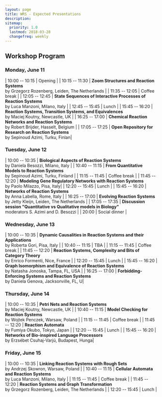 ```yaml
---
layout: page
title: WRS - Expected Presentations
description:
sitemap:
  priority: 1.0
  lastmod: 2018-03-28
  changefreq: weekly
---
```


## Workshop Program

### Monday, June 11

| 10:00 -- 10:15 | Opening |
| 10:15 -- 11:30 | __Zoom Structures and Reaction Systems__<br> by Grzegorz Rozenberg, Leiden, The Netherlands |
| 11:35 -- 12:05 | Coffee break |
| 12:05 -- 12:45 | __State Sequences of Interactive Processes of Reaction Systems__<br> by Luca Manzoni, Milano, Italy |
| 12:45 -- 15:45 | Lunch |
| 15:45 -- 16:20 | __Reaction Systems, Transition Systems, and Equivalences__<br> by Maciej Koutny, Newcastle, UK |
| 16:25 -- 17:00 | __Chemical Reaction Networks and Reaction Systems__<br> by Robert Brijder, Hasselt, Belgium |
| 17:05 -- 17:25 | __Open Repository for Research on Reaction Systems__<br> by Sepinoud Azimi, Turku, Finlan|

### Tuesday, June 12

| 10:00 -- 10:35 | __Biological Aspects of Reaction Systems__<br> by Daniela Besozzi, Milano, Italy |
| 10:40 -- 11:15 | __From Quantitative Models to Reaction Systems__<br> by Sepinoud Azimi, Turku, Finland |
| 11:15 -- 11:45 | Coffee break |
| 11:45 -- 12:20 | __Modeling Gene Regulatory Networks with Reaction Systems__<br> by Paolo Milazzo, Pisa, Italy|
| 12:20 -- 15:45 | Lunch |
| 15:45 -- 16:20 | __Networks of Reaction Systems__<br> by Anna Labella, Rome, Italy |
| 16:25 -- 17:00 | __Evolving Reaction Systems__<br> by Jetty Kleijn, Leiden, The Netherlands |
| 17:05 -- 17:35 | __Discussion session "Quantitative vs Qualitative models in Biology"__<br> moderators S. Azimi and D. Besozzi |
| 20:00          | Social dinner |

### Wednesday, June 13

| 10:00 -- 10:35 | __Dynamic Causalities in Reaction Systems and their Applications__<br> by Roberta Gori, Pisa, Italy |
| 10:40 -- 11:15 | TBA |
| 11:15 -- 11:45 | Coffee break |
| 11:45 -- 12:20 | __Reaction Systems, Complexity and Bits of Category Theory__<br> by Enrico Formenti, Nice, France |
| 12:20 -- 15:45 | Lunch |
| 15:45 -- 16:20 | __Graph Isomorphism and Equivalence of Reaction Systems__<br> by Natasha Jonoska, Tampa, FL, USA |
| 16:25 -- 17:00 | __Forbidding-Enforcing Systems and Reaction Systems__<br> by Daniela Genova, Jacksonville, FL, U|

### Thursday, June 14

| 10:00 -- 10:35 | __Petri Nets and Reaction Systems__<br> by Maciej Koutny, Newcastle, UK |
| 10:40 -- 11:15 | __Model Checking for Reaction Systems__<br> by Wojtek Penczek, Warsaw, Poland |
| 11:15 -- 11:45 | Coffee break |
| 11:45 -- 12:20 | __Reaction Automata__<br> by Fumiya Okubo, Tokyo, Japan |
| 12:20 -- 15:45 | Lunch |
| 15:45 -- 16:20 | __Networks of Bio-inspired Language Processors__<br> by Erzsébet Csuhaj-Varjú, Budapest, Hunga|

### Friday, June 15

| 10:00 -- 10:35 | __Linking Reaction Systems with Rough Sets__<br> by Andrzej Skowron, Warsaw, Poland |
| 10:40 -- 11:15 | __Cellular Automata and Reaction Systems__<br> by Luca Manzoni, Milano, Italy |
| 11:15 -- 11:45 | Coffee break |
| 11:45 -- 12:20 | __Reaction Systems and Graph Transformation__<br> by Grzegorz Rozenberg, Leiden, The Netherlands |
| 12:20 -- 15:45 | Lunch |
